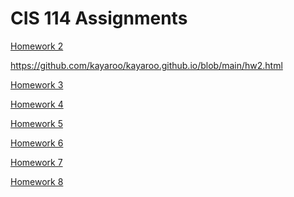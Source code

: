 # CIS 114 Assignments
<a href="#" class="button">Homework 2</a> 

https://github.com/kayaroo/kayaroo.github.io/blob/main/hw2.html

<a href="#" class="button">Homework 3</a>

<a href="#" class="button">Homework 4</a>

<a href="#" class="button">Homework 5</a>

<a href="#" class="button">Homework 6</a>

<a href="#" class="button">Homework 7</a>

<a href="#" class="button">Homework 8</a>
